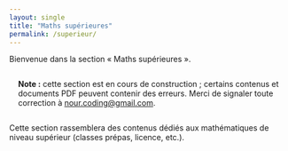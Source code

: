 ```yaml
---
layout: single
title: "Maths supérieures"
permalink: /superieur/
---
```


Bienvenue dans la section « Maths supérieures ».

<div class="notice--warning" style="margin:1rem 0; padding:0.75rem 1rem">
  <strong>Note :</strong> cette section est en cours de construction ; certains contenus et documents PDF peuvent contenir des erreurs.
  Merci de signaler toute correction à <a href="mailto:nour.coding@gmail.com">nour.coding@gmail.com</a>.
</div>

Cette section rassemblera des contenus dédiés aux mathématiques de niveau supérieur (classes prépas, licence, etc.).
